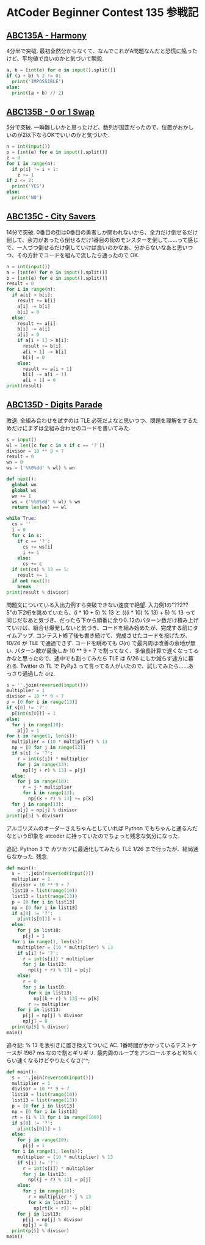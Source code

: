 # AtCoder Beginner Contest 135 参戦記

## [ABC135A - Harmony](https://atcoder.jp/contests/abc135/tasks/abc135_a)

4分半で突破. 最初全然分からなくて、なんでこれがA問題なんだと恐慌に陥ったけど、平均値で良いのかと気づいて瞬殺.

```python
a, b = [int(e) for e in input().split()]
if (a + b) % 2 != 0:
  print('IMPOSSIBLE')
else:
  print((a + b) // 2)
```

## [ABC135B - 0 or 1 Swap](https://atcoder.jp/contests/abc135/tasks/abc135_b)

5分で突破. 一瞬難しいかと思ったけど、数列が固定だったので、位置がおかしいのが2以下ならOKでいいのかと気づいた.

```python
n = int(input())
p = [int(e) for e in input().split()]
z = 0
for i in range(n):
  if p[i] != i + 1:
    z += 1
if z <= 2:
  print('YES')
else:
  print('NO')
```

## [ABC135C - City Savers](https://atcoder.jp/contests/abc135/tasks/abc135_c)

14分で突破. 0番目の街は0番目の勇者しか関われないから、全力だけ倒せるだけ倒して、余力があったら倒せるだけ1番目の街のモンスターを倒して……って感じで、一人づつ倒せるだけ倒していけば良いのかなあ、分からないなあと思いつつ、その方針でコードを組んで流したら通ったので OK.

```python
n = int(input())
a = [int(e) for e in input().split()]
b = [int(e) for e in input().split()]
result = 0
for i in range(n):
  if a[i] > b[i]:
    result += b[i]
    a[i] -= b[i]
    b[i] = 0
  else:
    result += a[i]
    b[i] -= a[i]
    a[i] = 0
    if a[i + 1] > b[i]:
      result += b[i]
      a[i + 1] -= b[i]
      b[i] = 0
    else:
      result += a[i + 1]
      b[i] -= a[i + 1]
      a[i + 1] = 0
print(result)
```

## [ABC135D - Digits Parade](https://atcoder.jp/contests/abc135/tasks/abc135_d)

敗退. 全組み合わせを試すのは TLE 必死だよなと思いつつ、問題を理解をするためだけにまずは全組み合わせのコードを書いてみた.

```python
s = input()
wl = len([c for c in s if c == '?'])
divisor = 10 ** 9 + 7
result = 0
wn = 0
ws = ('%%0%dd' % wl) % wn

def next():
  global wn
  global ws
  wn += 1
  ws = ('%%0%dd' % wl) % wn
  return len(ws) == wl

while True:
  cs = ''
  i = 0
  for c in s:
    if c == '?':
      cs += ws[i]
      i += 1
    else:
      cs += c
  if int(cs) % 13 == 5:
    result += 1
  if not next():
    break
print(result % divisor)
```

問題文についている入出力例すら突破できない速度で絶望. 入力例1の"??2??5"の下2桁を眺めていたら、(i * 10 + 5) % 13 と (((i * 10) % 13) + 5) % 13 って同じだなあと気づき、だったら下から順番に余り0..12のパターン数だけ積み上げていけば、組合せ爆発しないと気づき、コードを組み始めたが、完成する前にタイムアップ. コンテスト終了後も書き続けて、完成させたコードを投げたが、10/26 が TLE で通過できず. コードを眺めても *O*(*n*) で最内周は改善の余地が無い. パターン数が最後しか 10 ** 9 + 7 で割ってなく、多倍長計算で遅くなってるかなと思ったので、途中でも割ってみたら TLE は 6/26 にしか減らず途方に暮れる. Twitter の TL で PyPy3 って言ってる人がいたので、試してみたら……あっさり通過した orz.

```python
s = ''.join(reversed(input()))
multiplier = 1
divisor = 10 ** 9 + 7
p = [0 for i in range(13)]
if s[0] != '?':
  p[int(s[0])] = 1
else:
  for j in range(10):
    p[j] = 1
for i in range(1, len(s)):
  multiplier = (10 * multiplier) % 13
  np = [0 for j in range(13)]
  if s[i] != '?':
    r = int(s[i]) * multiplier
    for j in range(13):
      np[(j + r) % 13] = p[j]
  else:
    for j in range(10):
      r = j * multiplier
      for k in range(13):
        np[(k + r) % 13] += p[k]
  for j in range(13):
    p[j] = np[j] % divisor
print(p[5] % divisor)
```

アルゴリズムのオーダーさえちゃんとしていれば Python でもちゃんと通るんだなという印象を atcoder に持っていたのでちょっと残念な気分になった.

追記: Python 3 で カツカツに最適化してみたら TLE 1/26 まで行ったが、結局通らなかった. 残念.

```python
def main():
  s = ''.join(reversed(input()))
  multiplier = 1
  divisor = 10 ** 9 + 7
  list10 = list(range(10))
  list13 = list(range(13))
  p = [0 for i in list13]
  np = [0 for i in list13]
  if s[0] != '?':
    p[int(s[0])] = 1
  else:
    for j in list10:
      p[j] = 1
  for i in range(1, len(s)):
    multiplier = (10 * multiplier) % 13
    if s[i] != '?':
      r = int(s[i]) * multiplier
      for j in list13:
        np[(j + r) % 13] = p[j]
    else:
      r = 0
      for j in list10:
        for k in list13:
          np[(k + r) % 13] += p[k]
        r += multiplier
    for j in list13:
      p[j] = np[j] % divisor
      np[j] = 0
  print(p[5] % divisor)
main()
```

追々記: % 13 を表引きに置き換えてついに AC. 1番時間がかかっているテストケースが 1967 ms なので割とギリギリ. 最内周のループをアンロールすると10%くらい速くなるけどやりたくなさ(^^;

```python
def main():
  s = ''.join(reversed(input()))
  multiplier = 1
  divisor = 10 ** 9 + 7
  list10 = list(range(10))
  list13 = list(range(13))
  p = [0 for i in list13]
  np = [0 for i in list13]
  rt = [i % 13 for i in range(100)]
  if s[0] != '?':
    p[int(s[0])] = 1
  else:
    for j in range(10):
      p[j] = 1
  for i in range(1, len(s)):
    multiplier = (10 * multiplier) % 13
    if s[i] != '?':
      r = int(s[i]) * multiplier
      for j in list13:
        np[(j + r) % 13] = p[j]
    else:
      for j in range(10):
        r = multiplier * j % 13
        for k in list13:
          np[rt[k + r]] += p[k]
    for j in list13:
      p[j] = np[j] % divisor
      np[j] = 0
  print(p[5] % divisor)
main()
```
